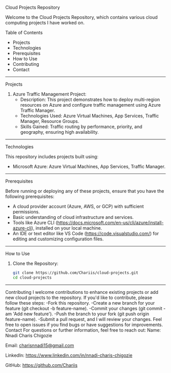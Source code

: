Cloud Projects Repository

Welcome to the Cloud Projects Repository, which contains various cloud computing projects I have worked on.

Table of Contents

- Projects
- Technologies
- Prerequisites
- How to Use
- Contributing
- Contact

---

Projects

1. Azure Traffic Management Project:
   - Description: This project demonstrates how to deploy multi-region resources on Azure and configure traffic management using Azure Traffic Manager.
   - Technologies Used: Azure Virtual Machines, App Services, Traffic Manager, Resource Groups.
   - Skills Gained: Traffic routing by performance, priority, and geography, ensuring high availability.

---

Technologies

This repository includes projects built using:

- Microsoft Azure: Azure Virtual Machines, App Services, Traffic Manager.


---

Prerequisites

Before running or deploying any of these projects, ensure that you have the following prerequisites:

- A cloud provider account (Azure, AWS, or GCP) with sufficient permissions.
- Basic understanding of cloud infrastructure and services.
- Tools like Azure CLI (https://docs.microsoft.com/en-us/cli/azure/install-azure-cli), installed on your local machine.
- An IDE or text editor like VS Code (https://code.visualstudio.com/) for editing and customizing configuration files.

---

How to Use

1. Clone the Repository:
   ```bash
   git clone https://github.com/Chariis/cloud-projects.git
   cd cloud-projects

---

Contributing
I welcome contributions to enhance existing projects or add new cloud projects to the repository. If you'd like to contribute, please follow these steps:
-Fork this repository.
-Create a new branch for your feature (git checkout -b feature-name).
-Commit your changes (git commit -am 'Add new feature').
-Push the branch to your fork (git push origin feature-name).
-Submit a pull request, and I will review your changes.
Feel free to open issues if you find bugs or have suggestions for improvements.
Contact
For questions or further information, feel free to reach out:
Name: Nnadi Charis Chigozie

Email: charisnnadi15@gmail.com

LinkedIn: https://www.linkedin.com/in/nnadi-charis-chigozie

GitHub: https://github.com/Chariis